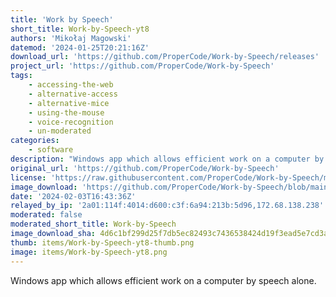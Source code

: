 ```yaml
---
title: 'Work by Speech'
short_title: Work-by-Speech-yt8
authors: 'Mikołaj Magowski'
datemod: '2024-01-25T20:21:16Z'
download_url: 'https://github.com/ProperCode/Work-by-Speech/releases'
project_url: 'https://github.com/ProperCode/Work-by-Speech'
tags:
    - accessing-the-web
    - alternative-access
    - alternative-mice
    - using-the-mouse
    - voice-recognition
    - un-moderated
categories:
    - software
description: "Windows app which allows efficient work on a computer by speech alone.\n\nWork by Speech Features:\n- Efficient work on a computer by speech alone\n- Quiet speaking support\n- Application switching and opening by speech\n- Built-in voice commands for the most common actions\n- Custom voice commands management\n- Smart macro recording\n- Separate dictation mode\n- Fast and repeatable mouse control by speech with support for all mouse actions\n- Customizable and movable mousegrid which divides the screen into up to 2550 figures\n- Automatic mousegrid optimization for every used application\n- Very low processor and memory usage\n- Works with any microphone under Windows 10 and 11\n- Available for the English language only\n\nWho is it for?\n- People with some permanent disabilities (e.g. someone paralyzed in both hands). \n- People with some temporary disabilities (e.g. a person who broke both hands in an accident). \n- Those who would like to decrease the chance of developing repetitive stress injury, such as carpal tunnel syndrome (eg. by working one day a week by speech or by performing some tasks by speech). \n- Users who want to increase their productivity by using voice commands like switch to Chrome, open Photoshop, close that, show desktop, paste x times, undo/redo x times, scroll left/right x times, custom voice commands and macro recording.\n- Anyone who just wants to control a computer by speech.\n\nThis program can recognize your speech with high accuracy only if you complete at least two voice trainings. One voice training takes about 7 minutes. You can find more information about voice training in point 4 of the user guide, which is located in the help section."
original_url: 'https://github.com/ProperCode/Work-by-Speech'
license: 'https://raw.githubusercontent.com/ProperCode/Work-by-Speech/main/License.txt'
image_download: 'https://github.com/ProperCode/Work-by-Speech/blob/main/other/images/small%20screenshot.jpg?raw=true'
date: '2024-02-03T16:43:36Z'
relayed_by_ip: '2a01:114f:4014:d600:c3f:6a94:213b:5d96,172.68.138.238'
moderated: false
moderated_short_title: Work-by-Speech
image_download_sha: 4d6c1bf299d25f7db5ec82493c7436538424d19f3ead5e7cd3a0776d52c14e68
thumb: items/Work-by-Speech-yt8-thumb.png
image: items/Work-by-Speech-yt8.png
---
```

Windows app which allows efficient work on a computer by speech alone.